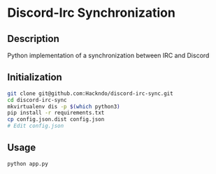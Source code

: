 # Discord-Irc Synchronization

Description
-----------

Python implementation of a synchronization between IRC and Discord

Initialization
--------------

```sh
git clone git@github.com:Hackndo/discord-irc-sync.git
cd discord-irc-sync
mkvirtualenv dis -p $(which python3)
pip install -r requirements.txt
cp config.json.dist config.json
# Edit config.json
```

Usage
-----

```sh
python app.py
```
